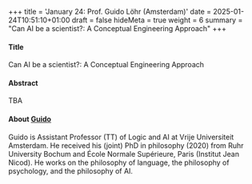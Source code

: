 +++
title = 'January 24: Prof. Guido Löhr (Amsterdam)'
date = 2025-01-24T10:51:10+01:00
draft = false
hideMeta = true
weight = 6
summary = "Can AI be a scientist?: A Conceptual Engineering Approach"
+++
 

#### Title
Can AI be a scientist?: A Conceptual Engineering Approach

#### Abstract
TBA
 

#### About [Guido](https://sites.google.com/view/guidoloehr/home)
Guido is Assistant Professor (TT) of Logic and AI at Vrije Universiteit Amsterdam. He received his (joint) PhD in philosophy (2020) from Ruhr University Bochum and École Normale Supérieure, Paris (Institut Jean Nicod). He works on the philosophy of language, the philosophy of psychology, and the philosophy of AI. 

 